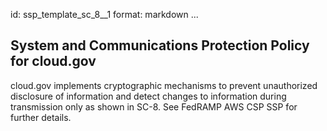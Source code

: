id: ssp_template_sc_8__1
format: markdown
...
## System and Communications Protection Policy for cloud.gov

cloud.gov implements cryptographic mechanisms to prevent unauthorized disclosure of information and detect changes to  information during transmission only as shown in SC-8.
See FedRAMP AWS CSP SSP for further details.
